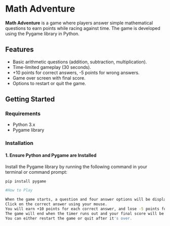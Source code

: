 # Math Adventure

**Math Adventure** is a game where players answer simple mathematical questions to earn points while racing against time. The game is developed using the Pygame library in Python.

## Features
- Basic arithmetic questions (addition, subtraction, multiplication).
- Time-limited gameplay (30 seconds).
- +10 points for correct answers, -5 points for wrong answers.
- Game over screen with final score.
- Options to restart or quit the game.


## Getting Started

### Requirements
- Python 3.x
- Pygame library

### Installation

#### 1. Ensure Python and Pygame are Installed

Install the Pygame library by running the following command in your terminal or command prompt:

```bash
pip install pygame

#How to Play

When the game starts, a question and four answer options will be displayed on the screen.
Click on the correct answer using your mouse.
You will earn +10 points for each correct answer, and lose -5 points for incorrect answers.
The game will end when the timer runs out and your final score will be displayed.
You can either restart the game or quit after it's over.
